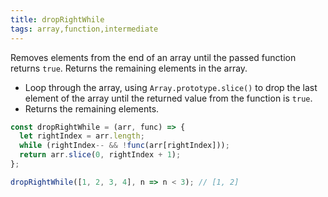 ```yaml
---
title: dropRightWhile
tags: array,function,intermediate
---
```


Removes elements from the end of an array until the passed function returns `true`. Returns the remaining elements in the array.

- Loop through the array, using `Array.prototype.slice()` to drop the last element of the array until the returned value from the function is `true`.
- Returns the remaining elements.

```js
const dropRightWhile = (arr, func) => {
  let rightIndex = arr.length;
  while (rightIndex-- && !func(arr[rightIndex]));
  return arr.slice(0, rightIndex + 1);
};
```

```js
dropRightWhile([1, 2, 3, 4], n => n < 3); // [1, 2]
```
